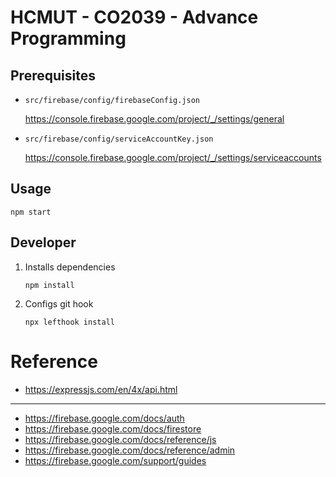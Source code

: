 # HCMUT - CO2039 - Advance Programming

## Prerequisites

-   `src/firebase/config/firebaseConfig.json`

    https://console.firebase.google.com/project/_/settings/general

-   `src/firebase/config/serviceAccountKey.json`

    https://console.firebase.google.com/project/_/settings/serviceaccounts

## Usage

```shell
npm start
```

## Developer

1. Installs dependencies

    ```shell
    npm install
    ```

2. Configs git hook

    ```shell
    npx lefthook install
    ```

# Reference

-   https://expressjs.com/en/4x/api.html

---

-   https://firebase.google.com/docs/auth
-   https://firebase.google.com/docs/firestore
-   https://firebase.google.com/docs/reference/js
-   https://firebase.google.com/docs/reference/admin
-   https://firebase.google.com/support/guides
